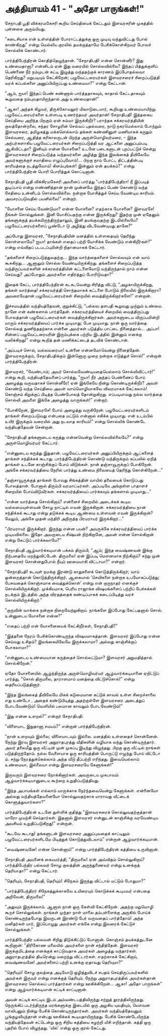 # அத்தியாயம் 41 - "அதோ பாருங்கள்!"

சேநாபதி பூதி விக்கரமகேசரி கூறிய செய்தியைக் கேட்டதும் இளவரசரின் முகத்தில் புன்னகை அரும்பியது.

&#8220;கடைசியாக என் உள்ளத்தின் போராட்டத்துக்கு ஒரு முடிவு வந்துவிட்டது போல் காண்கிறது&#8221; என்று மெல்லிய குரலில் தமக்குத்தாமே பேசிக்கொள்கிறவர் போலச் சொல்லிக் கொண்டார்.

பார்த்திபேந்திரன் கொதித்தெழுந்தான். &#8220;சேநாதிபதி! என்ன சொன்னீர்? இது உண்மைதானா? என்னிடம் ஏன் இது வரையில் சொல்லவில்லை? இந்தப் பித்துக்குளிப் பெண்ணை நீர் நம்முடன் கட்டி இழுத்து வந்ததற்குக் காரணம் இப்போதல்லவா தெரிகிறது? மறுபடியும் கேட்கிறேன்; பழுவேட்டரையர்கள் இளவரசரைச் சிறைப்படுத்தி வரக் கப்பல்களை அனுப்பியிருப்பது உண்மையா?&#8221; என்று கேட்டான்.

&#8220;ஆம், ஐயா! இந்தப் பெண் கண்ணால் பார்த்ததாகவும், காதால் கேட்டதாகவும் கூறுவதை நம்புவதாயிருந்தால் அது உண்மைதான்!&#8221;

&#8220;ஆகா! அந்தக் கிழவர், திருக்கோவலூர் மிலாடுடையார், கூறியது உண்மையாயிற்று. பழுவேட்டரையர்களை உள்ளபடி உணர்ந்தவர் அவர்தான்! சேநாதிபதி! இத்தகைய செய்தியை அறிந்த பிறகும் ஏன் சும்மா இருக்கிறீர்? பராந்தக சக்கரவர்த்தியின் குலத்தோன்றலை, சுந்தர சோழரின் செல்வப் புதல்வரை, நாடு நகரமெல்லாம் போற்றும் இளவரசரை, தமிழகத்து மக்களெல்லாம் தங்கள் கண்ணினுள் மணியாகக் கருதும் செல்வரை, ஆதித்த கரிகாலருடன் பிறந்த அருள்மொழிவர்மரை, &#8211; இந்த அற்பர்களாகிய பழுவேட்டரையர்கள் சிறைப்படுத்தி வர ஆட்களை அனுப்பும்படி ஆகிவிட்டதா? இனியும் என்ன யோசனை? உடனே படைகளுடன் புறப்பட்டுச் சென்று இளவரசரைச் சிறைப்படுத்த வந்தவர்களை அழித்து இந்த இலங்கைத் தீவிலேயே அவர்களுக்குச் சமாதியை எழுப்புவோம்!&#8230; பிறகு நாம் போட்ட திட்டத்தின்படி காரியத்தை நடத்துவோம்! கிளம்புங்கள்! இன்னும் ஏன் தயக்கம்?&#8221; என்று பார்த்திபேந்திரன் பொரி பொரித்துக் கொட்டினான்.

சேநாதிபதி பூதி விக்கிரமகேசரி அவனைப் பார்த்து &#8220;பார்த்திபேந்திரா! நீ இப்படித் துடிப்பாய் என்று எண்ணித்தான் நான் முன்னமே இந்தப் பெண் கொண்டு வந்த சேதியை உன்னிடம் சொல்லவில்லை. நன்றாக யோசித்துச் செய்ய வேண்டிய காரியம். அவசரப்படுவதில் பயனில்லை!&#8221; என்றார்.

&#8220;யோசனை செய்ய வேண்டுமா? என்ன யோசனை? எதற்காக யோசனை? இளவரசே! நீங்கள் சொல்லுங்கள். இனி யோசிப்பதற்கு என்ன இருக்கிறது? இதற்கு முன் ஏதேனும் தங்களுக்குத் தயக்கமிருந்திருந்தாலும், இனி தயங்குவதற்கு இடமில்லையே? பழுவேட்டரையர்களைப் பூண்டோ டு அழித்து விடவேண்டியது தானே?&#8221;

அப்போது இளவரசர், &#8220;சேநாதிபதியின் மனத்தில் உள்ளதையும் தெரிந்து கொள்ளலாமே? ஐயா! தாங்கள் எதைப் பற்றி யோசிக்க வேண்டும் என்கிறீர்கள்?&#8221; என்று எவ்விதப் படபடப்புமின்றி நிதானமாகக் கேட்டார்.

&#8220;தங்களைச் சிறைப்படுத்துவதற்கு&#8230; இந்த வார்த்தைகளைச் சொல்லவும் என் வாய் கூசுகிறது&#8230; ஆனாலும் சொல்ல வேண்டியிருக்கிறது. தங்களைச் சிறைப்படுத்த வந்திருப்பவர்களின் சக்கரவர்த்தியின் கட்டளையோடு வந்திருந்தால் நாம் என்ன செய்வது? அப்போதும் அவர்களை எதிர்த்துப் போரிடுவதா?&#8221;

இதைக் கேட்ட பார்த்திபேந்திரன் கடகடவென்று சிரித்து விட்டு, &#8220;அழகாயிருக்கிறது, தங்கள் வார்த்தை! சக்கரவர்த்தி சொந்தமாகக் கட்டளை போடும் நிலையில் இருக்கிறாரா? அவரையேதான் பழுவேட்டரையர்கள் சிறையில் வைத்திருக்கிறார்களே!&#8221; என்றான்.

இச்சமயத்தில் வந்தியத்தேவன், குறுக்கிட்டு, &#8220;பல்லவ தளபதி கூறுவது முற்றும் உண்மை. நானே என் கண்களால் பார்த்தேன். சக்கரவர்த்தியைச் சிறையில் வைத்திருப்பது போலத்தான் பழுவேட்டரையர்கள் வைத்திருக்கிறார்கள். அவர்களுடைய விருப்பமின்றி யாரும் சக்கரவர்த்தியைப் பார்க்க முடியாது; பேச முடியாது. நான் ஒரு வார்த்தை சொல்லத் துணிந்ததற்காக என்னை அவர்கள் படுத்திய பாட்டை நினைத்தால்&#8230; அப்பா! சின்னப் பழுவேட்டரையரின் இரும்புக்கை பற்றிய இடத்தில் இன்னும் எனக்கு வலிக்கிறது!&#8221; என்று கூறித் தன் மணிக்கட்டைத் தடவிக் கொண்டான்.

&#8220;அப்படிச் சொல், வல்லவரையா! உன்னை என்னமோவென்று நினைத்தேன். இளவரசருக்கும், சேநாதிபதிக்கும் இன்னொரு முறை நன்றாக எடுத்துச் சொல்!&#8221; என்றான் பார்த்திபேந்திரன்.

இளவரசர், &#8220;வேண்டாம்; அவர் சொல்லவேண்டியதையெல்லாம் சொல்லிவிட்டார்!&#8221; என்று கூறி, வந்தியத்தேவனைப் பார்த்து, &#8220;ஐயா! நீர் அந்தப் பெண்ணைப் போய் அழைத்து வருவதாகச் சொன்னீரே! ஏன் இங்கேயே நின்று கொண்டிருக்கிறீர்? அவள் கொண்டு வந்த செய்தியை அவள் வாய்மொழியாகவே விவரமாகக் கேட்கலாம்! கொஞ்சம் கிறுக்குப் பிடித்த பெண்போலத் தோன்றுகிறது. எப்படியாவது நல்ல வார்த்தை சொல்லி அவளை இங்கே அழைத்து வாருங்கள்!&#8221; என்றார்.

&#8220;போகிறேன், இளவரசே! போய் அழைத்து வருகிறேன். பழுவேட்டரையர்களிடம் தாங்கள் சிறைப்படுவது என்பதை மட்டும் என்னால் சகிக்க முடியாது. என் உடம்பில் உயிர் இருக்கும் வரையில் அது நடவாத காரியம்!&#8221; என்று சொல்லிக் கொண்டே வந்தியத்தேவன் சென்றான்.

&#8220;சேநாதிபதி தங்களுடைய கருத்து என்னவென்று சொல்லவில்லையே?&#8221; என்று அருள்மொழிவர்மர் கேட்டார்.

&#8220;என்னுடைய கருத்து இதுதான். பழுவேட்டரையர்கள் அனுப்பியிருக்கும் ஆட்களைத் தாங்கள் சந்திக்கக் கூடாது. பார்த்திபேந்திரன் கொண்டு வந்திருக்கும் கப்பலில் ஏறித் தாங்கள் உடனே காஞ்சிக்குப் போய் விடுங்கள். நான் தஞ்சாவூருக்குப் போகிறேன். அங்கே சக்கரவர்த்தியை நேரில் பார்த்து உண்மை நிலையைத் தெரிந்து கொள்கிறேன்&#8230;&#8221;

&#8220;தஞ்சாவூருக்குத் தாங்கள் போவது சிங்கத்தின் வாயில் தலையைக் கொடுப்பது போலத்தான். போனால் திரும்பி வரமாட்டீர்கள். அப்படியே அங்குள்ள பாதாளச் சிறையில் போய்விடுவீர்கள். சக்கரவர்த்தியைப் பார்க்கவும் தங்களால் முடியாது&#8230;&#8221;

&#8220;என்ன வார்த்தை சொல்கிறாய்? என்னைச் சிறையில் அடைக்கக் கூடிய வல்லமையுள்ளவன் சோழ நாட்டில் எவன் இருக்கிறான். சக்கரவர்த்தியை நான் சந்திக்கக் கூடாது என்று தடுக்கக் கூடிய ஆண்மை உள்ளவன் எவன் இருக்கிறான்? மேலும், அங்கே முதன் மந்திரி அநிருத்த பிரமராயர் இருக்கிறார்&#8230;&#8221;

&#8220;பிரமராயர் இருக்கிறார். இருந்து என்ன பயன்? அவருக்கே சக்கரவர்த்தியைப் பார்க்க முடியவில்லை. இதோ அவருடைய சிஷ்யன் நிற்கிறானே, அவன் என்ன சொல்கிறான் என்று கேட்டுப் பார்க்கலாமே?&#8221;

சேநாதிபதி ஆழ்வார்க்கடியான் பக்கம் திரும்பி, &#8220;ஆம்; இந்த வைஷ்ணவன் இங்கு நிற்பதையே மறந்துவிட்டேன். திருமலை! ஏன் இப்படி மௌனமாக நிற்கிறாய்? சற்று முன் இளவரசர் சொன்னதுபோல் நீயும் ஊமையாகி விட்டாயா?&#8221; என்றார்.

&#8220;சேநாதிபதி! கடவுள் நமக்கு இரண்டு காதுகளைக் கொடுத்திருக்கிறார்; வாய் ஒன்றைத்தான் கொடுத்திருக்கிறார். ஆகையால் &#8216;செவிகளை நன்றாக உபயோகப்படுத்து; பேசுவதைக் கொஞ்சமாக வைத்துக்கொள்&#8217; என்று என் குருநாதர் எனக்குச் சொல்லியிருக்கிறார். முக்கியமாக, பெரிய ராஜாங்க விஷயங்களைப் பற்றிப் பேச்சுக்கள் நடக்கும் இடத்தில் அந்த விரதத்தைக் கண்டிப்பாகக் கடைப்பிடித்து வரச் சொல்லியிருக்கிறார்.&#8221;

&#8220;குருவின் வாக்கை நன்றாக நிறைவேற்றுகிறாய். நாங்களே இப்போது கேட்பதனால் சொல். உன்னுடைய யோசனை என்ன?&#8221;

&#8220;எதைப் பற்றி என் யோசனையைக் கேட்கிறீர்கள், சேநாதிபதி?&#8221;

&#8220;இத்தனை நேரம் பேசிக்கொண்டிருந்த விஷயமாகத்தான். இளவரசர் இப்போது என்ன செய்வது உசிதம்? இலங்கையிலேயே இருக்கலாமா? அல்லது காஞ்சிக்குப் போகலாமா?&#8221;

&#8220;என்னுடைய உண்மையான கருத்தைச் சொல்லட்டுமா? இளவரசர் அநுமதித்தால் சொல்கிறேன்.&#8221;

ஏதோ யோசனையில் ஆழ்ந்திருந்த அருள்மொழிவர்மர் ஆழ்வார்க்கடியானை ஏறிட்டுப் பார்த்து, &#8220;சொல் திருமலை, தாராளமாய் மனத்தை விட்டுச்சொல்!&#8221; என்று தைரியப்படுத்தினார்.

&#8220;இந்த இலங்கைத் தீவிலேயே மிகக் கடுமையான கட்டுக் காவல் உள்ள சிறைச்சாலை எது உண்டோ , அதைக் கண்டுபிடித்து அதற்குள்ளே இளவரசரை அடைத்துப் போடவேண்டும்! வெளியில் பலமான காவலும் போடவேண்டும்!&#8221;

&#8220;இது என்ன உளறல்?&#8221; என்றார் சேநாதிபதி.

&#8220;விளையாட இதுதானா சமயம்?&#8221; என்றான் பார்த்திபேந்திரன்.

&#8220;நான் உளறவும் இல்லை; விளையாடவும் இல்லை. மனத்தில் உள்ளதைச் சொன்னேன். நேற்று இரவு இளவரசர் அநுராதபுரத்து வீதிகளின் வழியாக வந்து கொண்டிருந்தார். அவர் தலைமீது ஒரு வீட்டின் முன் முகப்பு இடிந்து விழுந்தது. பிறகு ஒரு வீட்டில் நாங்கள் படுத்திருந்தோம். நல்ல வேளையாக ஒரு காரியத்தின் பொருட்டு எழுந்து போய் விட்டோ ம். சற்று நேரத்துக்கெல்லாம் அந்த வீடு தீப்பற்றி எரிந்தது. இவையெல்லாம் உண்மையா, இல்லையா என்று இளவரசரையே கேளுங்கள்!&#8221;

இருவரும் இளவரசரை நோக்கினார்கள். அவருடைய முகபாவம் ஆழ்வார்க்கடியானுடைய கூற்றை உறுதிப்படுத்தியது.

&#8220;இந்த அபாயங்கள் எல்லாம் யாருக்காக நேர்ந்தவையென்று கேளுங்கள். என்னையோ அல்லது வந்தியத்தேவனையோ கொல்லுவதற்காக யாராவது வீட்டைக் கொளுத்துவார்களா?&#8221;

பார்த்திபேந்திரன் உடனே துள்ளிக் குதித்து &#8220;இளவரசரைக் கொல்லுவதற்குத்தான் யாரோ முயற்சி செய்தார்கள். இதனால் இளவரசர் என்னுடன் காஞ்சிக்கு வரவேண்டிய அவசியம் உறுதிப்படுகிறது!&#8221; என்றான்.

&#8220;கூடவே கூடாது! தங்களுடன் இளவரசரை அனுப்புவதைக் காட்டிலும் பழுவேட்டரையர்களிடமே பிடித்துக் கொடுத்துவிடலாம்&#8221; என்றான் ஆழ்வார்க்கடியான்.

&#8220;வைஷ்ணவனே! என்ன சொன்னாய்!&#8221; என்று பார்த்திபேந்திரன் கத்தியை உருவினான்.

சேநாதிபதி அவனைக் கையமர்த்தி, &#8220;திருமலை! ஏன் அவ்விதம் சொல்லுகிறாய்? பார்த்திபேந்திர பல்லவர் சோழ குலத்தின் அருந்துணைவர் என்று உனக்குத் தெரியாதா?&#8221; என்று கேட்டார்.

&#8220;தெரியும், சேநாதிபதி, தெரியும்! சிநேகம் இருந்து விட்டால் மட்டும் போதுமா?&#8221;

&#8220;பார்த்திபேந்திரர் சிநேகத்துக்காகவே உயிரையும் கொடுக்கக் கூடியவர் என்பதை அறிவேன், திருமலை!&#8221;

&#8220;அதுவும் இருக்கலாம். ஆனால் நான் ஒரு கேள்வி கேட்கிறேன். அதற்கு மறுமொழி கூறச் சொல்லுங்கள். நாங்கள் முந்தா நாள் மாலை தம்பள்ளைக்கு அருகில் போய்க் கொண்டிருந்தபோது இவருடன் இரண்டு பேர் வருவதைப் பார்த்தோம்! அந்த மனிதர்கள் யார், இப்பொழுது அவர்கள் எங்கே என்று இவரைக் கேட்டுச் சொல்லுங்கள்.&#8221;

பார்த்திபேந்திர பல்லவன் சிறிது திடுக்கிட்டுப் போனான். கொஞ்சம் தயக்கத்துடனே கூறினான்: &#8220;திரிகோண மலையில் அவர்களை நான் சந்தித்தேன். இளவரசர் இருக்குமிடத்தை எனக்குக் காட்டுவதாக அவர்கள் அழைத்து வந்தார்கள். அநுராதபுரத்தில் திடீரென்று மறைந்து விட்டார்கள். எதற்காகக் கேட்கிறாய், வைஷ்ணவனே! அவர்களைப் பற்றி உனக்கு ஏதாவது தெரியுமா?&#8221;

&#8220;தெரியும்! சோழ குலத்தை அடியோடு ஒழித்துவிடச் சபதம் செய்திருப்பவர்களில் அவர்கள் இருவர் என்று எனக்குத் தெரியும். நேற்று அநுராதபுரத்தில் அவர்கள்தான் இளவரசரை கொல்லப் பார்த்தார்கள் என்று ஊகிக்கிறேன்&#8230; ஆகா! அதோ பாருங்கள்&#8221; என்று ஆழ்வார்க்கடியான் சுட்டிக் காட்டினான்.

அவன் சுட்டிக் காட்டிய இடம் அம்மண்டபத்திலிருந்து சற்றுத் தூரத்திலிருந்தது. நெருங்கிப் படர்ந்திருந்த மரங்களுக்கு இடையில் ஒரு அழகிய யுவதியும், யௌவன வாலிபனும் நின்று பேசிக் கொண்டிருந்தார்கள். அவர்கள் வந்தியத்தேவனும் பூங்குழலியுந்தான் என்பது ஊகிக்கக் கூடியதாயிருந்தது. பேசிக் கொண்டேயிருந்த வந்தியத்தேவன் சட்டென்று ஒரு சிறிய கத்தியை சுழற்றி வீசி எறிந்தான். கத்தி ஒரு புதரில் போய் விழுந்தது. &#8216;வீல்&#8217; என்று ஒரு குரல் கேட்டது.